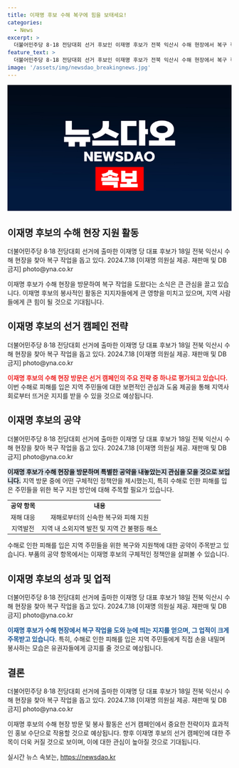 ```yaml
---
title: 이재명 후보 수해 복구에 힘을 보태세요!
categories:
  - News
excerpt: >
  더불어민주당 8·18 전당대회 선거 후보인 이재명 후보가 전북 익산시 수해 현장에서 복구 작업을 돕고 있다. 이는 선거 캠페인에 참여하는 후보의 뜻깊은 행동으로, 지역 주민들로부터 큰 관심을 받고 있다.
feature_text: >
  더불어민주당 8·18 전당대회 선거 후보인 이재명 후보가 전북 익산시 수해 현장에서 복구 작업을 돕고 있다. 이는 선거 캠페인에 참여하는 후보의 뜻깊은 행동으로, 지역 주민들로부터 큰 관심을 받고 있다.
image: '/assets/img/newsdao_breakingnews.jpg'
---
```


<p><img src="/assets/img/newsdao_breakingnews.jpg" alt="pcversion 속보" /></p>

<h2 data-ke-size="size26">이재명 후보의 수해 현장 지원 활동</h2>

<p data-ke-size="size16">더불어민주당 8·18 전당대회 선거에 출마한 이재명 당 대표 후보가 18일 전북 익산시 수해 현장을 찾아 복구 작업을 돕고 있다. 2024.7.18 [이재명 의원실 제공. 재판매 및 DB금지] photo@yna.co.kr</p>

<p>이재명 후보가 수해 현장을 방문하여 복구 작업을 도왔다는 소식은 큰 관심을 끌고 있습니다. 이재명 후보의 봉사적인 활동은 지지자들에게 큰 영향을 미치고 있으며, 지역 사람들에게 큰 힘이 될 것으로 기대됩니다. </p>

<h2 data-ke-size="size26">이재명 후보의 선거 캠페인 전략</h2>

<p data-ke-size="size16">더불어민주당 8·18 전당대회 선거에 출마한 이재명 당 대표 후보가 18일 전북 익산시 수해 현장을 찾아 복구 작업을 돕고 있다. 2024.7.18 [이재명 의원실 제공. 재판매 및 DB금지] photo@yna.co.kr</p>

<p><b><span style="color: #ee2323;">이재명 후보의 수해 현장 방문은 선거 캠페인의 주요 전략 중 하나로 평가되고 있습니다.</span></b> 이번 수해로 피해를 입은 지역 주민들에 대한 보편적인 관심과 도움 제공을 통해 지역사회로부터 뜨거운 지지를 받을 수 있을 것으로 예상됩니다. </p>

<h2 data-ke-size="size26">이재명 후보의 공약</h2>

<p data-ke-size="size16">더불어민주당 8·18 전당대회 선거에 출마한 이재명 당 대표 후보가 18일 전북 익산시 수해 현장을 찾아 복구 작업을 돕고 있다. 2024.7.18 [이재명 의원실 제공. 재판매 및 DB금지] photo@yna.co.kr</p>

<p><b><span style="background-color: #21538527;">이재명 후보가 수해 현장을 방문하며 특별한 공약을 내놓았는지 관심을 모을 것으로 보입니다.</span></b> 지역 방문 중에 어떤 구체적인 정책안을 제시했는지, 특히 수해로 인한 피해를 입은 주민들을 위한 복구 지원 방안에 대해 주목할 필요가 있습니다. </p>

<table>
  <tr>
    <td style="text-align: center; height: 17px;"><b>공약 항목</b></td>
    <td style="text-align: center; height: 17px;"><b>내용</b></td>
  </tr>
  <tr>
    <td style="text-align: center; height: 17px;">재해 대응</td>
    <td style="text-align: center; height: 17px;">재해로부터의 신속한 복구와 피해 지원</td>
  </tr>
  <tr>
    <td style="text-align: center; height: 17px;">지역발전</td>
    <td style="text-align: center; height: 17px;">지역 내 소외지역 발전 및 지역 간 불평등 해소</td>
  </tr>
</table>

<p>수해로 인한 피해를 입은 지역 주민들을 위한 복구와 지원책에 대한 공약이 주목받고 있습니다. 부품의 공약 항목에서는 이재명 후보의 구체적인 정책안을 살펴볼 수 있습니다.</p>

<h2 data-ke-size="size26">이재명 후보의 성과 및 업적</h2>

<p data-ke-size="size16">더불어민주당 8·18 전당대회 선거에 출마한 이재명 당 대표 후보가 18일 전북 익산시 수해 현장을 찾아 복구 작업을 돕고 있다. 2024.7.18 [이재명 의원실 제공. 재판매 및 DB금지] photo@yna.co.kr</p>

<p><b><span style="color: #1a5490;">이재명 후보가 수해 현장에서 복구 작업을 도와 눈에 띄는 지지를 얻으며, 그 업적이 크게 주목받고 있습니다.</span></b> 특히, 수해로 인한 피해를 입은 지역 주민들에게 직접 손을 내밀며 봉사하는 모습은 유권자들에게 긍지를 줄 것으로 예상됩니다.</p>

<h2 data-ke-size="size26">결론</h2>

<p data-ke-size="size16">더불어민주당 8·18 전당대회 선거에 출마한 이재명 당 대표 후보가 18일 전북 익산시 수해 현장을 찾아 복구 작업을 돕고 있다. 2024.7.18 [이재명 의원실 제공. 재판매 및 DB금지] photo@yna.co.kr</p>

<p>이재명 후보의 수해 현장 방문 및 봉사 활동은 선거 캠페인에서 중요한 전략이자 효과적인 홍보 수단으로 작용할 것으로 예상됩니다. 향후 이재명 후보의 선거 캠페인에 대한 주목이 더욱 커질 것으로 보이며, 이에 대한 관심이 높아질 것으로 기대됩니다.</p>
실시간 뉴스 속보는, <a href="https://newsdao.kr" rel="dofollow">https://newsdao.kr</a>


